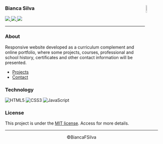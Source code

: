 <div class="row">
    <img align="right" width="8%" alt="QRCode_Porfolio" src="https://user-images.githubusercontent.com/60801421/154813374-5d238b54-48f9-44e5-befb-c5fe0aa21e63.png">
    <!--<img align="left" width="8%" alt="Icon BiancaFSilva" src="./img/icones/logo.png"></img>-->
    <h3> Bianca Silva </h3>
    <p>
        <a href="https://www.linkedin.com/in/biancafsilva"> <img src="https://img.shields.io/badge/LinkedIn-0077B5?style=for-the-badge&logo=linkedin&logoColor=white"/> </a> 
        <a href="mailto:biancaflorianodasilva@gmail.com"> <img src="https://img.shields.io/badge/Gmail-D14836?style=for-the-badge&logo=gmail&logoColor=white"/> </a>
        <a href="https://www.behance.net/biancafsilva"> <img src="https://img.shields.io/badge/Behance-053EFF?style=for-the-badge&logo=behance&logoColor=white"/> </a> 
    </p>
</div>

---


### About
Responsive website developed as a curriculum complement and online portfolio, where some projects, courses, professional and school history, certificates and other contact information will be presented.

 - [Projects](https://biancafsilva.github.io/Portfolio/#team) 
 - [Contact](https://biancafsilva.github.io/Portfolio/#contact)

### Technology
<p>
    <img alt="HTML5" src="https://img.shields.io/badge/html5-%23E34F26.svg?style=for-the-badge&logo=html5&logoColor=white">
    <img alt="CSS3" src="https://img.shields.io/badge/css3-%231572B6.svg?style=for-the-badge&logo=css3&logoColor=white">
    <img alt="JavaScript" src="https://img.shields.io/badge/javascript-%23323330.svg?style=for-the-badge&logo=javascript&logoColor=%23F7DF1E">
</p>

### License
This project is under the [MIT license](LICENSE). Access for more details.
  
---

<p align="center"> ©BiancaFSilva </p>
